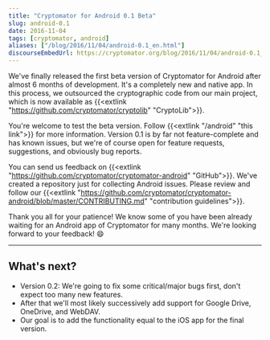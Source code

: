 ```yaml
---
title: "Cryptomator for Android 0.1 Beta"
slug: android-0.1
date: 2016-11-04
tags: [cryptomator, android]
aliases: ["/blog/2016/11/04/android-0.1_en.html"]
discourseEmbedUrl: https://cryptomator.org/blog/2016/11/04/android-0.1_en.html
---
```

We've finally released the first beta version of Cryptomator for Android after almost 6 months of development. It's a completely new and native app. In this process, we outsourced the cryptographic code from our main project, which is now available as {{<extlink "https://github.com/cryptomator/cryptolib" "CryptoLib">}}.

You're welcome to test the beta version. Follow {{<extlink "/android" "this link">}} for more information. Version 0.1 is by far not feature-complete and has known issues, but we're of course open for feature requests, suggestions, and obviously bug reports.

You can send us feedback on {{<extlink "https://github.com/cryptomator/cryptomator-android" "GitHub">}}. We've created a repository just for collecting Android issues. Please review and follow our {{<extlink "https://github.com/cryptomator/cryptomator-android/blob/master/CONTRIBUTING.md" "contribution guidelines">}}.

Thank you all for your patience! We know some of you have been already waiting for an Android app of Cryptomator for many months. We're looking forward to your feedback! :smile:

---

## What's next?
- Version 0.2: We're going to fix some critical/major bugs first, don't expect too many new features.
- After that we'll most likely successively add support for Google Drive, OneDrive, and WebDAV.
- Our goal is to add the functionality equal to the iOS app for the final version.
